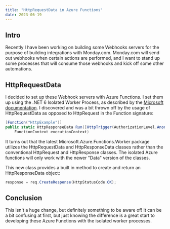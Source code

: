 ```yaml
---
title: "HttpRequestData in Azure Functions"
date: 2023-06-19
---
```


## Intro 

Recently I have been working on building some Webhooks servers for the purpose of building integrations with Monday.com. Monday.com will send out webhooks when certain actions are performed, and I want to stand up some processes that will consume those webhooks and kick off some other automations.

## HttpRequestData

I decided to set up these Webhook servers with Azure Functions. I set them up using the .NET 6 Isolated Worker Process, as described by the [Microsoft documentation](https://learn.microsoft.com/en-us/azure/azure-functions/functions-create-your-first-function-visual-studio). I discovered and was a bit thrown off by the usage of HttpRequestData as opposed to HttpRequest in the Function signature:

```csharp
[Function("HttpExample")]
public static HttpResponseData Run([HttpTrigger(AuthorizationLevel.Anonymous, "get", "post")] HttpRequestData req,
    FunctionContext executionContext)
```

It turns out that the latest Microsoft.Azure.Functions.Worker package utilizes the HttpRequestData and HttpResponseData classes rather than the conventional HttpRequest and HttpResponse classes. The isolated Azure functions will only work with the newer "Data" version of the classes.

This new class provides a built in method to create and return an HttpResponseData object:

```csharp
response = req.CreateResponse(HttpStatusCode.OK);
```

## Conclusion

This isn't a huge change, but definitely something to be aware of! It can be a bit confusing at first, but just knowing the difference is a great start to developing these Azure Functions with the isolated worker processes.



